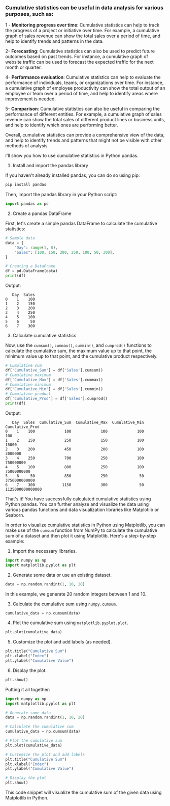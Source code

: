 ### Cumulative statistics can be useful in data analysis for various purposes, such as:

1 - **Monitoring progress over time**: Cumulative statistics can help to track the progress of a project or initiative over time. For example, a cumulative graph of sales revenue can show the total sales over a period of time, and help to identify trends and patterns in the data.

2- **Forecasting**: Cumulative statistics can also be used to predict future outcomes based on past trends. For instance, a cumulative graph of website traffic can be used to forecast the expected traffic for the next month or quarter.

4- **Performance evaluation**: Cumulative statistics can help to evaluate the performance of individuals, teams, or organizations over time. For instance, a cumulative graph of employee productivity can show the total output of an employee or team over a period of time, and help to identify areas where improvement is needed.

5- **Comparison**: Cumulative statistics can also be useful in comparing the performance of different entities. For example, a cumulative graph of sales revenue can show the total sales of different product lines or business units, and help to identify which ones are performing better.

Overall, cumulative statistics can provide a comprehensive view of the data, and help to identify trends and patterns that might not be visible with other methods of analysis.

I'll show you how to use cumulative statistics in Python pandas.

1. Install and import the pandas library

If you haven't already installed pandas, you can do so using pip:

```bash
pip install pandas
```

Then, import the pandas library in your Python script:

```python
import pandas as pd
```

2. Create a pandas DataFrame

First, let's create a simple pandas DataFrame to calculate the cumulative statistics:

```python
# Sample data
data = {
    "Day": range(1, 8),
    "Sales": [100, 150, 200, 250, 100, 50, 300],
}

# Creating a DataFrame
df = pd.DataFrame(data)
print(df)
```

Output:

```
   Day  Sales
0    1    100
1    2    150
2    3    200
3    4    250
4    5    100
5    6     50
6    7    300
```

3. Calculate cumulative statistics

Now, use the `cumsum()`, `cummax()`, `cummin()`, and `cumprod()` functions to calculate the cumulative sum, the maximum value up to that point, the minimum value up to that point, and the cumulative product respectively.

```python
# Cumulative sum
df['Cumulative_Sum'] = df['Sales'].cumsum()
# Cumulative maximum
df['Cumulative_Max'] = df['Sales'].cummax()
# Cumulative minimum
df['Cumulative_Min'] = df['Sales'].cummin()
# Cumulative product
df['Cumulative_Prod'] = df['Sales'].cumprod()
print(df)
```

Output:

```
   Day  Sales  Cumulative_Sum  Cumulative_Max  Cumulative_Min  Cumulative_Prod
0    1    100             100             100             100           100
1    2    150             250             150             100         15000
2    3    200             450             200             100       3000000
3    4    250             700             250             100     750000000
4    5    100             800             250             100   75000000000
5    6     50             850             250              50  3750000000000
6    7    300            1150             300              50 1125000000000000
```

That's it! You have successfully calculated cumulative statistics using Python pandas. You can further analyze and visualize the data using various pandas functions and data visualization libraries like Matplotlib or Seaborn.


In order to visualize cumulative statistics in Python using Matplotlib, you can make use of the `cumsum` function from NumPy to calculate the cumulative sum of a dataset and then plot it using Matplotlib. Here's a step-by-step example:

1. Import the necessary libraries.

```python
import numpy as np
import matplotlib.pyplot as plt
```

2. Generate some data or use an existing dataset.

```python
data = np.random.randint(1, 10, 20)
```

In this example, we generate 20 random integers between 1 and 10.

3. Calculate the cumulative sum using `numpy.cumsum`.

```python
cumulative_data = np.cumsum(data)
```

4. Plot the cumulative sum using `matplotlib.pyplot.plot`.

```python
plt.plot(cumulative_data)
```

5. Customize the plot and add labels (as needed).

```python
plt.title("Cumulative Sum")
plt.xlabel("Index")
plt.ylabel("Cumulative Value")
```

6. Display the plot.

```python
plt.show()
```

Putting it all together:

```python
import numpy as np
import matplotlib.pyplot as plt

# Generate some data
data = np.random.randint(1, 10, 20)

# Calculate the cumulative sum
cumulative_data = np.cumsum(data)

# Plot the cumulative sum
plt.plot(cumulative_data)

# Customize the plot and add labels
plt.title("Cumulative Sum")
plt.xlabel("Index")
plt.ylabel("Cumulative Value")

# Display the plot
plt.show()
```

This code snippet will visualize the cumulative sum of the given data using Matplotlib in Python.
